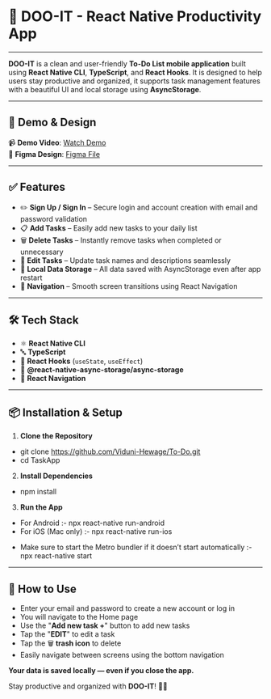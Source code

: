 # 📝 DOO-IT - React Native Productivity App
---

**DOO-IT** is a clean and user-friendly **To-Do List mobile application** built using **React Native CLI**, **TypeScript**, and **React Hooks**. It is designed to help users stay productive and organized, it supports task management features with a beautiful UI and local storage using **AsyncStorage**.

---

## 🎥 Demo & Design

📹 **Demo Video**: [Watch Demo]()  
🎨 **Figma Design**: [Figma File](https://www.figma.com/design/3zqYqtRAImvsfZIDBa9HN3/Todo-App---SE-2021-044?node-id=0-1&t=BhtciHPm5TDUhohT-1)

---

## ✅ Features

- ✏️ **Sign Up / Sign In** – Secure login and account creation with email and password validation 
- 📋 **Add Tasks** – Easily add new tasks to your daily list  
- 🗑️ **Delete Tasks** – Instantly remove tasks when completed or unnecessary  
- 📝 **Edit Tasks** – Update task names and descriptions seamlessly  
- 💾 **Local Data Storage** – All data saved with AsyncStorage even after app restart  
- 📱 **Navigation** – Smooth screen transitions using React Navigation  

---

## 🛠️ Tech Stack

- ⚛️ **React Native CLI**  
- 🔤 **TypeScript**  
- 🔄 **React Hooks** (`useState`, `useEffect`)  
- 💾 **@react-native-async-storage/async-storage**  
- 🧭 **React Navigation**  

---

## 📦 Installation & Setup

1. **Clone the Repository**  
- git clone https://github.com/Viduni-Hewage/To-Do.git
- cd TaskApp

2. **Install Dependencies**
- npm install

3. **Run the App**
- For Android :- npx react-native run-android
- For iOS (Mac only) :- npx react-native run-ios

* Make sure to start the Metro bundler if it doesn’t start automatically :- npx react-native start

---

## 📱 How to Use

- Enter your email and password to create a new account or log in
- You will navigate to the Home page
- Use the "**Add new task +**" button to add new tasks
- Tap the "**EDIT**" to edit a task
- Tap the 🗑 **trash icon** to delete
- Easily navigate between screens using the bottom navigation


**Your data is saved locally — even if you close the app.**

Stay productive and organized with **DOO-IT**! 🚀✨

